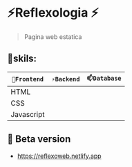 # ⚡Reflexologia ⚡

> Pagina web estatica

## 🔭skils:

| `🔭Frontend` | `⚡Backend` | `📫Database` |
| ------ | ------ | ------ | 
| HTML | |  |
| CSS |  |  |
| Javascript |  |  |


## 🌱 Beta version
<ul>
<li> <a href="https://reflexoweb.netlify.app" target="_blank">https://reflexoweb.netlify.app</a> </li>
</ul>
